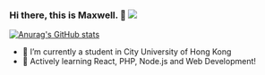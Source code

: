 ### Hi there, this is Maxwell. 👋          ![](https://komarev.com/ghpvc/?username=yuyuichiu&color=yellow&style=flat)

[![Anurag's GitHub stats](https://github-readme-stats.vercel.app/api?username=yuyuichiu&show_icons=true&theme=solarized-light&hide=issues,contribs)](https://github.com/anuraghazra/github-readme-stats)

- 🔭 I’m currently a student in City University of Hong Kong
- 🌱 Actively learning React, PHP, Node.js and Web Development!

<!--
**yuyuichiu/yuyuichiu** is a ✨ _special_ ✨ repository because its `README.md` (this file) appears on your GitHub profile.

Here are some ideas to get you started:

- 🔭 I’m currently working on ...
- 🌱 I’m currently learning ...
- 👯 I’m looking to collaborate on ...
- 🤔 I’m looking for help with ...
- 💬 Ask me about ...
- 📫 How to reach me: ...
- 😄 Pronouns: ...
- ⚡ Fun fact: ...
-->
